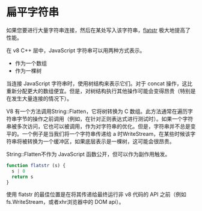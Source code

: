 # 扁平字符串

如果您要进行大量字符串连接，然后在某处写入该字符串，[flatstr](https://github.com/davidmarkclements/flatstr) 极大地提高了性能。

在 v8 C++ 层中，JavaScript 字符串可以用两种方式表示。

- 作为一个数组
- 作为一棵树

当连接 JavaScript 字符串时，使用树结构来表示它们。对于 concat 操作，这比重新分配更大的数组便宜。但是，对树结构执行其他操作可能会变得昂贵（特别是在发生大量连接的情况下）。

V8 有一个方法调用String::Flatten，它将树转换为 C 数组。此方法通常在遍历字符串字节的操作之前调用（例如，在针对正则表达式进行测试时）。如果一个字符串被多次访问，它也可以被调用，作为对字符串的优化。但是，字符串并不总是变平的。一个例子是当我们将一个字符串传递给 a 时WriteStream，在某些时候该字符串将被转换为一个缓冲区，如果底层表示是一棵树，这可能会很昂贵。

String::Flatten不作为 JavaScript 函数公开，但可以作为副作用触发。

```js
function flatstr (s) {
  s | 0
  return s
}
```

使用 flatstr 的最佳位置是在将其传递给最终运行非 v8 代码的 API 之前（例如fs.WriteStream，或者xhr浏览器中的 DOM api）。